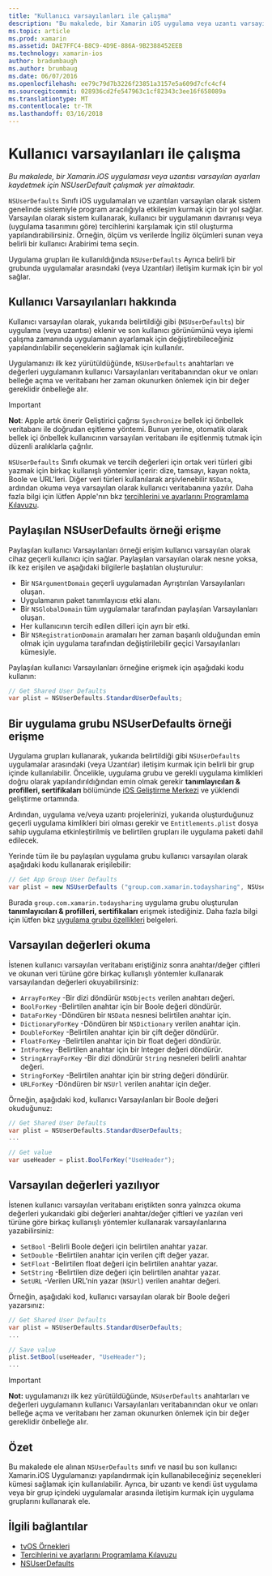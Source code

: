 ```yaml
---
title: "Kullanıcı varsayılanları ile çalışma"
description: "Bu makalede, bir Xamarin iOS uygulama veya uzantı varsayılan ayarları kaydetmek için NSUserDefault çalışmak yer almaktadır."
ms.topic: article
ms.prod: xamarin
ms.assetid: DAE7FFC4-B8C9-4D9E-886A-9B2388452EEB
ms.technology: xamarin-ios
author: bradumbaugh
ms.author: brumbaug
ms.date: 06/07/2016
ms.openlocfilehash: ee79c79d7b3226f23851a3157e5a609d7cfc4cf4
ms.sourcegitcommit: 028936cd2fe547963c1cf82343c3ee16f658089a
ms.translationtype: MT
ms.contentlocale: tr-TR
ms.lasthandoff: 03/16/2018
---
```

# <a name="working-with-user-defaults"></a>Kullanıcı varsayılanları ile çalışma

_Bu makalede, bir Xamarin.iOS uygulaması veya uzantısı varsayılan ayarları kaydetmek için NSUserDefault çalışmak yer almaktadır._


`NSUserDefaults` Sınıfı iOS uygulamaları ve uzantıları varsayılan olarak sistem genelinde sistemiyle program aracılığıyla etkileşim kurmak için bir yol sağlar. Varsayılan olarak sistem kullanarak, kullanıcı bir uygulamanın davranışı veya (uygulama tasarımını göre) tercihlerini karşılamak için stil oluşturma yapılandırabilirsiniz. Örneğin, ölçüm vs verilerde İngiliz ölçümleri sunan veya belirli bir kullanıcı Arabirimi tema seçin.

Uygulama grupları ile kullanıldığında `NSUserDefaults` Ayrıca belirli bir grubunda uygulamalar arasındaki (veya Uzantılar) iletişim kurmak için bir yol sağlar.

<a name="About-User-Defaults" />

## <a name="about-user-defaults"></a>Kullanıcı Varsayılanları hakkında

Kullanıcı varsayılan olarak, yukarıda belirtildiği gibi (`NSUserDefaults`) bir uygulama (veya uzantısı) eklenir ve son kullanıcı görünümünü veya işlemi çalışma zamanında uygulamanın ayarlamak için değiştirebileceğiniz yapılandırılabilir seçeneklerin sağlamak için kullanılır.

Uygulamanızı ilk kez yürütüldüğünde, `NSUserDefaults` anahtarları ve değerleri uygulamanın kullanıcı Varsayılanları veritabanından okur ve onları belleğe açma ve veritabanı her zaman okunurken önlemek için bir değer gereklidir önbelleğe alır. 

> [!IMPORTANT]
> **Not**: Apple artık önerir Geliştirici çağrısı `Synchronize` bellek içi önbellek veritabanı ile doğrudan eşitleme yöntemi. Bunun yerine, otomatik olarak bellek içi önbellek kullanıcının varsayılan veritabanı ile eşitlenmiş tutmak için düzenli aralıklarla çağrılır.

`NSUserDefaults` Sınıfı okumak ve tercih değerleri için ortak veri türleri gibi yazmak için birkaç kullanışlı yöntemler içerir: dize, tamsayı, kayan nokta, Boole ve URL'leri. Diğer veri türleri kullanılarak arşivlenebilir `NSData`, ardından okuma veya varsayılan olarak kullanıcı veritabanına yazılır. Daha fazla bilgi için lütfen Apple'nın bkz [tercihlerini ve ayarlarını Programlama Kılavuzu](https://developer.apple.com/library/mac/documentation/Cocoa/Conceptual/UserDefaults/Introduction/Introduction.html#//apple_ref/doc/uid/10000059i).

<a name="Accessing-the-Shared-NSUserDefaults-Instance" />

## <a name="accessing-the-shared-nsuserdefaults-instance"></a>Paylaşılan NSUserDefaults örneği erişme 

Paylaşılan kullanıcı Varsayılanları örneği erişim kullanıcı varsayılan olarak cihaz geçerli kullanıcı için sağlar. Paylaşılan varsayılan olarak nesne yoksa, ilk kez erişilen ve aşağıdaki bilgilerle başlatılan oluşturulur:

- Bir `NSArgumentDomain` geçerli uygulamadan Ayrıştırılan Varsayılanları oluşan.
- Uygulamanın paket tanımlayıcısı etki alanı.
- Bir `NSGlobalDomain` tüm uygulamalar tarafından paylaşılan Varsayılanları oluşan.
- Her kullanıcının tercih edilen dilleri için ayrı bir etki.
- Bir `NSRegistrationDomain` aramaları her zaman başarılı olduğundan emin olmak için uygulama tarafından değiştirilebilir geçici Varsayılanları kümesiyle.

Paylaşılan kullanıcı Varsayılanları örneğine erişmek için aşağıdaki kodu kullanın:

```csharp
// Get Shared User Defaults
var plist = NSUserDefaults.StandardUserDefaults;
```

<a name="Accessing-an-App-Group-NSUserDefaults-Instance" />

## <a name="accessing-an-app-group-nsuserdefaults-instance"></a>Bir uygulama grubu NSUserDefaults örneği erişme

Uygulama grupları kullanarak, yukarıda belirtildiği gibi `NSUserDefaults` uygulamalar arasındaki (veya Uzantılar) iletişim kurmak için belirli bir grup içinde kullanılabilir. Öncelikle, uygulama grubu ve gerekli uygulama kimlikleri doğru olarak yapılandırıldığından emin olmak gerekir **tanımlayıcıları & profilleri, sertifikaları** bölümünde [iOS Geliştirme Merkezi](https://developer.apple.com/devcenter/ios/) ve yüklendi geliştirme ortamında.

Ardından, uygulama ve/veya uzantı projelerinizi, yukarıda oluşturduğunuz geçerli uygulama kimlikleri biri olması gerekir ve `Entitlements.plist` dosya sahip uygulama etkinleştirilmiş ve belirtilen grupları ile uygulama paketi dahil edilecek.

Yerinde tüm ile bu paylaşılan uygulama grubu kullanıcı varsayılan olarak aşağıdaki kodu kullanarak erişilebilir:

```csharp
// Get App Group User Defaults
var plist = new NSUserDefaults ("group.com.xamarin.todaysharing", NSUserDefaultsType.SuiteName);
```

Burada `group.com.xamarin.todaysharing` uygulama grubu oluşturulan **tanımlayıcıları & profilleri, sertifikaları** erişmek istediğiniz. Daha fazla bilgi için lütfen bkz [uygulama grubu özellikleri](~/ios/deploy-test/provisioning/capabilities/app-groups-capabilities.md) belgeleri.

<a name="Reading-Default-Values" />

## <a name="reading-default-values"></a>Varsayılan değerleri okuma

İstenen kullanıcı varsayılan veritabanı eriştiğiniz sonra anahtar/değer çiftleri ve okunan veri türüne göre birkaç kullanışlı yöntemler kullanarak varsayılandan değerleri okuyabilirsiniz:

- `ArrayForKey` -Bir dizi döndürür `NSObjects` verilen anahtarı değeri.
- `BoolForKey` -Belirtilen anahtar için bir Boole değeri döndürür.
- `DataForKey` -Döndüren bir `NSData` nesnesi belirtilen anahtar için.
- `DictionaryForKey` -Döndüren bir `NSDictionary` verilen anahtar için.
- `DoubleForKey` -Belirtilen anahtar için bir çift değer döndürür.
- `FloatForKey` -Belirtilen anahtar için bir float değeri döndürür.
- `IntForKey` -Belirtilen anahtar için bir Integer değeri döndürür.
- `StringArrayForKey` -Bir dizi döndürür `String` nesneleri belirli anahtar değeri.
- `StringForKey` -Belirtilen anahtar için bir string değeri döndürür.
- `URLForKey` -Döndüren bir `NSUrl` verilen anahtar için değer.

Örneğin, aşağıdaki kod, kullanıcı Varsayılanları bir Boole değeri okuduğunuz:

```csharp
// Get Shared User Defaults
var plist = NSUserDefaults.StandardUserDefaults;
...

// Get value
var useHeader = plist.BoolForKey("UseHeader");

```

<a name="Writing-Default-Values" />

## <a name="writing-default-values"></a>Varsayılan değerleri yazılıyor

İstenen kullanıcı varsayılan veritabanı eriştikten sonra yalnızca okuma değerleri yukarıdaki gibi değerleri anahtar/değer çiftleri ve yazılan veri türüne göre birkaç kullanışlı yöntemler kullanarak varsayılanlarına yazabilirsiniz:

- `SetBool` -Belirli Boole değeri için belirtilen anahtar yazar.
- `SetDouble` -Belirtilen anahtar için verilen çift değer yazar.
- `SetFloat` -Belirtilen float değeri için belirtilen anahtar yazar.
- `SetString` -Belirtilen dize değeri için belirtilen anahtar yazar.
- `SetURL` -Verilen URL'nin yazar (`NSUrl`) verilen anahtar değeri.

Örneğin, aşağıdaki kod, kullanıcı varsayılan olarak bir Boole değeri yazarsınız:

```csharp
// Get Shared User Defaults
var plist = NSUserDefaults.StandardUserDefaults;
...

// Save value
plist.SetBool(useHeader, "UseHeader");
...

```

> [!IMPORTANT]
> **Not:** uygulamanızı ilk kez yürütüldüğünde, `NSUserDefaults` anahtarları ve değerleri uygulamanın kullanıcı Varsayılanları veritabanından okur ve onları belleğe açma ve veritabanı her zaman okunurken önlemek için bir değer gereklidir önbelleğe alır.



<a name="Summary" />

## <a name="summary"></a>Özet

Bu makalede ele alınan `NSUserDefaults` sınıfı ve nasıl bu son kullanıcı Xamarin.iOS Uygulamanızı yapılandırmak için kullanabileceğiniz seçenekleri kümesi sağlamak için kullanılabilir. Ayrıca, bir uzantı ve kendi üst uygulama veya bir grup içindeki uygulamalar arasında iletişim kurmak için uygulama gruplarını kullanarak ele.


## <a name="related-links"></a>İlgili bağlantılar

- [tvOS Örnekleri](https://developer.xamarin.com/samples/tvos/all/)
- [Tercihlerini ve ayarlarını Programlama Kılavuzu](https://developer.apple.com/library/mac/documentation/Cocoa/Conceptual/UserDefaults/Introduction/Introduction.html#//apple_ref/doc/uid/10000059i)
- [NSUserDefaults](https://developer.apple.com/library/mac/documentation/Cocoa/Reference/Foundation/Classes/NSUserDefaults_Class/#//apple_ref/doc/constant_group/NSUserDefaults_Domains)
